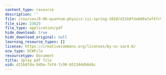 ```yaml
---
content_type: resource
description: ''
file: /courses/8-06-quantum-physics-iii-spring-2018/d21b8fda9d9a7af47c99b51344db64bc_eRFQL3o4DO4.pdf
file_size: 23625
file_type: application/pdf
hide_download: true
hide_download_original: null
learning_resource_types: []
license: https://creativecommons.org/licenses/by-nc-sa/4.0/
ocw_type: OCWFile
resourcetype: Document
title: 3play pdf file
uid: d21b8fda-9d9a-7af4-7c99-b51344db64bc
---
```

